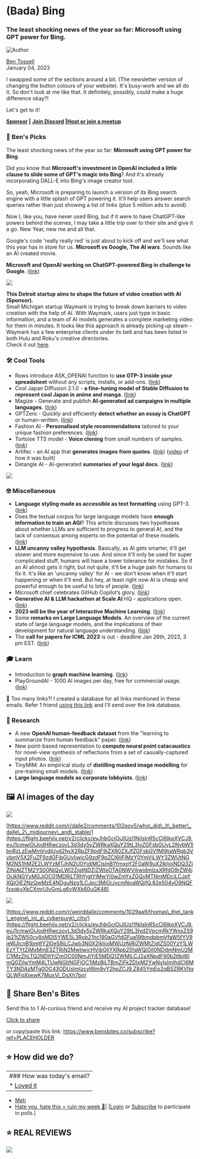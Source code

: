 # (Bada) Bing

### The least shocking news of the year so far: Microsoft using GPT power for Bing.

![Author](https://media.beehiiv.com/cdn-cgi/image/format=auto,onerror=redirect/uploads/user/profile_picture/fc858b4d-39e3-4be1-abf4-2b55504e21a2/thumb_uJ4UYake_400x400.jpg)

[Ben Tossell](https://www.twitter.com/bentossell)  
January 04, 2023

I swapped some of the sections around a bit. (The newsletter version of changing the button colours of your website). It's busy-work and we all do it. So don't look at me like that. It definitely, possibly, could make a huge difference okay?!

Let's get to it!

**[Sponsor](https://flight.beehiiv.net/v2/clicks/eyJhbGciOiJIUzI1NiIsInR5cCI6IkpXVCJ9.eyJ1cmwiOiJodHRwczovL3Nwb25zb3IuYmVuc2JpdGVzLmNvLyIsInBvc3RfaWQiOiIxZTM2NGJlYy1mN2VlLTRjNjUtYTNhNi1mMzEyYTdlNGI3YzAiLCJwdWJsaWNhdGlvbl9pZCI6IjQ0N2Y2ZTYwLWUzNmEtNDY0Mi1iNmY4LTQ2YmViMTkwNDVlYyIsInZpc2l0X3Rva2VuIjoiZDRmMjBiYzgtNTA0Yi00YWI4LWIzMGItMGZmMWRkMjEzZjA3IiwiaWF0IjoxNjc0MDMxODQ4Ljc4MywiaXNzIjoib3JjaGlkIn0.Rbk6wZ_1f8d6fsp3Uqgq9naU9ePlwxLwJByxwEbpFnQ) |** **[Join Discord](https://flight.beehiiv.net/v2/clicks/eyJhbGciOiJIUzI1NiIsInR5cCI6IkpXVCJ9.eyJ1cmwiOiJodHRwczovL2Rpc2NvcmQuZ2cvcWQ5Mk5LakRkRSIsInBvc3RfaWQiOiIxZTM2NGJlYy1mN2VlLTRjNjUtYTNhNi1mMzEyYTdlNGI3YzAiLCJwdWJsaWNhdGlvbl9pZCI6IjQ0N2Y2ZTYwLWUzNmEtNDY0Mi1iNmY4LTQ2YmViMTkwNDVlYyIsInZpc2l0X3Rva2VuIjoiZDRmMjBiYzgtNTA0Yi00YWI4LWIzMGItMGZmMWRkMjEzZjA3IiwiaWF0IjoxNjc0MDMxODQ4Ljc4MywiaXNzIjoib3JjaGlkIn0.0uJXMITw6QJG_rwQ-fdtRpPp2CIO4BrUfNjRq4yDQqI) |**[**Host or join a meetup**](https://flight.beehiiv.net/v2/clicks/eyJhbGciOiJIUzI1NiIsInR5cCI6IkpXVCJ9.eyJ1cmwiOiJodHRwczovL21lZXR1cHMuYmVuc2JpdGVzLmNvLyIsInBvc3RfaWQiOiIxZTM2NGJlYy1mN2VlLTRjNjUtYTNhNi1mMzEyYTdlNGI3YzAiLCJwdWJsaWNhdGlvbl9pZCI6IjQ0N2Y2ZTYwLWUzNmEtNDY0Mi1iNmY4LTQ2YmViMTkwNDVlYyIsInZpc2l0X3Rva2VuIjoiZDRmMjBiYzgtNTA0Yi00YWI4LWIzMGItMGZmMWRkMjEzZjA3IiwiaWF0IjoxNjc0MDMxODQ4Ljc4MywiaXNzIjoib3JjaGlkIn0.OBXH8TD6pbp32AeiTxqDMTMLuT96CEXIINrZGK5jnYM)

### **🤌 Ben's Picks**

The least shocking news of the year so far: **Microsoft using GPT power for Bing**.

Did you know that **Microsoft's investment in OpenAI included a little clause to slide some of GPT's magic into Bing**? And it's already incorporating DALL-E into Bing's image creator tool.

So, yeah, Microsoft is preparing to launch a version of its Bing search engine with a little splash of GPT powering it. It'll help users answer search queries rather than just showing a list of links (plus 5 million ads to avoid).

Now I, like you, have never used Bing, but if it were to have ChatGPT-like powers behind the scenes, I may take a little trip over to their site and give it a go. New Year, new me and all that.

Google's code 'really really red' is just about to kick off and we'll see what this year has in store for us. **Microsoft vs Google, The AI wars**. Sounds like an AI created movie.

**Microsoft and OpenAI working on ChatGPT-powered Bing in challenge to Google**. ([<u>link</u>](https://flight.beehiiv.net/v2/clicks/eyJhbGciOiJIUzI1NiIsInR5cCI6IkpXVCJ9.eyJ1cmwiOiJodHRwczovL3d3dy50aGVpbmZvcm1hdGlvbi5jb20vYXJ0aWNsZXMvbWljcm9zb2Z0LWFuZC1vcGVuYWktd29ya2luZy1vbi1jaGF0Z3B0LXBvd2VyZWQtYmluZy1pbi1jaGFsbGVuZ2UtdG8tZ29vZ2xlP3V0bV9zb3VyY2U9dGlfYXBwIiwicG9zdF9pZCI6IjFlMzY0YmVjLWY3ZWUtNGM2NS1hM2E2LWYzMTJhN2U0YjdjMCIsInB1YmxpY2F0aW9uX2lkIjoiNDQ3ZjZlNjAtZTM2YS00NjQyLWI2ZjgtNDZiZWIxOTA0NWVjIiwidmlzaXRfdG9rZW4iOiJkNGYyMGJjOC01MDRiLTRhYjgtYjMwYi0wZmYxZGQyMTNmMDciLCJpYXQiOjE2NzQwMzE4NDguNzgzLCJpc3MiOiJvcmNoaWQifQ.6VbO5QzT4N5PLjyrNQQSDmJlVouvRVlgnXWomJk1XO4))

![](https://media.beehiiv.com/cdn-cgi/image/format=auto,onerror=redirect/uploads/asset/file/509d38f1-82f6-4761-a99e-2f083b170737/15072be3-f184-4325-8960-8a105803823d.png)

**This Detroit startup aims to shape the future of video creation with AI (Sponsor).**  
Small Michigan startup Waymark is trying to break down barriers to video creation with the help of AI. With Waymark, users just type in basic information, and a team of AI models generates a complete marketing video for them in minutes. It looks like this approach is already picking up steam - Waymark has a few enterprise clients under its belt and has been listed in both Hulu and Roku's creative directories.  
Check it out [here](https://flight.beehiiv.net/v2/clicks/eyJhbGciOiJIUzI1NiIsInR5cCI6IkpXVCJ9.eyJ1cmwiOiJodHRwczovL3dheW1hcmsuY29tLyIsInBvc3RfaWQiOiIxZTM2NGJlYy1mN2VlLTRjNjUtYTNhNi1mMzEyYTdlNGI3YzAiLCJwdWJsaWNhdGlvbl9pZCI6IjQ0N2Y2ZTYwLWUzNmEtNDY0Mi1iNmY4LTQ2YmViMTkwNDVlYyIsInZpc2l0X3Rva2VuIjoiZDRmMjBiYzgtNTA0Yi00YWI4LWIzMGItMGZmMWRkMjEzZjA3IiwiaWF0IjoxNjc0MDMxODQ4Ljc4MywiaXNzIjoib3JjaGlkIn0.18SZm_eeVOHZ30VnKTD59Us9LFKkrlOoQTiulqVH8BY).

### **🛠️ Cool Tools**

* Rows introduce ASK\_OPENAI function to **use GTP-3 inside your spreadsheet** without any scripts, installs, or add-ons. ([<u>link</u>](https://flight.beehiiv.net/v2/clicks/eyJhbGciOiJIUzI1NiIsInR5cCI6IkpXVCJ9.eyJ1cmwiOiJodHRwczovL3R3aXR0ZXIuY29tL1Jvd3NIUS9zdGF0dXMvMTYxMDI1MTQ5MDAwNTgxNTI5Nz9zPTIwJnQ9YlRDbFo4UmNjR2Uza3d1V1I2SU9zdyIsInBvc3RfaWQiOiIxZTM2NGJlYy1mN2VlLTRjNjUtYTNhNi1mMzEyYTdlNGI3YzAiLCJwdWJsaWNhdGlvbl9pZCI6IjQ0N2Y2ZTYwLWUzNmEtNDY0Mi1iNmY4LTQ2YmViMTkwNDVlYyIsInZpc2l0X3Rva2VuIjoiZDRmMjBiYzgtNTA0Yi00YWI4LWIzMGItMGZmMWRkMjEzZjA3IiwiaWF0IjoxNjc0MDMxODQ4Ljc4MywiaXNzIjoib3JjaGlkIn0.pnK7sYDDr4kPt79peWGHnY_T7f_J9kSpUHCm_lEct3I))
* Cool Japan Diffusion 2.1.0 - **a fine-tuning model of Stable Diffusion to represent cool Japan in anime and manga**. ([<u>link</u>](https://flight.beehiiv.net/v2/clicks/eyJhbGciOiJIUzI1NiIsInR5cCI6IkpXVCJ9.eyJ1cmwiOiJodHRwczovL2h1Z2dpbmdmYWNlLmNvL3NwYWNlcy9haXBpY2Fzc28vY29vbC1qYXBhbi1kaWZmdXNpb24tMi0xLTAtZGVtbyIsInBvc3RfaWQiOiIxZTM2NGJlYy1mN2VlLTRjNjUtYTNhNi1mMzEyYTdlNGI3YzAiLCJwdWJsaWNhdGlvbl9pZCI6IjQ0N2Y2ZTYwLWUzNmEtNDY0Mi1iNmY4LTQ2YmViMTkwNDVlYyIsInZpc2l0X3Rva2VuIjoiZDRmMjBiYzgtNTA0Yi00YWI4LWIzMGItMGZmMWRkMjEzZjA3IiwiaWF0IjoxNjc0MDMxODQ4Ljc4MywiaXNzIjoib3JjaGlkIn0.Kl5edO_e2S0xczqfUct37KAKetLRrkMLtsTL4e6ucvg))
* Magize - Generate and publish **AI-generated ad campaigns in multiple languages**. ([<u>link</u>](https://flight.beehiiv.net/v2/clicks/eyJhbGciOiJIUzI1NiIsInR5cCI6IkpXVCJ9.eyJ1cmwiOiJodHRwczovL3R3aXR0ZXIuY29tL2Zsb3JpYW5fYnRjL3N0YXR1cy8xNjA5OTg3ODc2MjQyMjE5MDA4P3M9MjAmdD1IY21oY0UxTzdiN3NMX1NTbmhQZkF3IiwicG9zdF9pZCI6IjFlMzY0YmVjLWY3ZWUtNGM2NS1hM2E2LWYzMTJhN2U0YjdjMCIsInB1YmxpY2F0aW9uX2lkIjoiNDQ3ZjZlNjAtZTM2YS00NjQyLWI2ZjgtNDZiZWIxOTA0NWVjIiwidmlzaXRfdG9rZW4iOiJkNGYyMGJjOC01MDRiLTRhYjgtYjMwYi0wZmYxZGQyMTNmMDciLCJpYXQiOjE2NzQwMzE4NDguNzgzLCJpc3MiOiJvcmNoaWQifQ.F864eys5con2w2DI9PgxnFGIoFFahjz8wYtKFCTkWko))
* GPTZero - Quickly and efficiently **detect whether an essay is ChatGPT** or human-written. ([<u>link</u>](https://flight.beehiiv.net/v2/clicks/eyJhbGciOiJIUzI1NiIsInR5cCI6IkpXVCJ9.eyJ1cmwiOiJodHRwczovL2V0ZWR3YXJkLWdwdHplcm8tbWFpbi16cWdmd2Iuc3RyZWFtbGl0LmFwcC8iLCJwb3N0X2lkIjoiMWUzNjRiZWMtZjdlZS00YzY1LWEzYTYtZjMxMmE3ZTRiN2MwIiwicHVibGljYXRpb25faWQiOiI0NDdmNmU2MC1lMzZhLTQ2NDItYjZmOC00NmJlYjE5MDQ1ZWMiLCJ2aXNpdF90b2tlbiI6ImQ0ZjIwYmM4LTUwNGItNGFiOC1iMzBiLTBmZjFkZDIxM2YwNyIsImlhdCI6MTY3NDAzMTg0OC43ODQsImlzcyI6Im9yY2hpZCJ9.GPxKYHGyK2DsaqkP85vV9Imbrw0cuHWACKuIuOU-1Us))
* Fashion AI - **Personalised style recommendations** tailored to your unique fashion preferences. ([<u>link</u>](https://flight.beehiiv.net/v2/clicks/eyJhbGciOiJIUzI1NiIsInR5cCI6IkpXVCJ9.eyJ1cmwiOiJodHRwczovL2FwcHMuY2hhdGJvdGtpdC5jb20vZmFzaGlvbmFpIiwicG9zdF9pZCI6IjFlMzY0YmVjLWY3ZWUtNGM2NS1hM2E2LWYzMTJhN2U0YjdjMCIsInB1YmxpY2F0aW9uX2lkIjoiNDQ3ZjZlNjAtZTM2YS00NjQyLWI2ZjgtNDZiZWIxOTA0NWVjIiwidmlzaXRfdG9rZW4iOiJkNGYyMGJjOC01MDRiLTRhYjgtYjMwYi0wZmYxZGQyMTNmMDciLCJpYXQiOjE2NzQwMzE4NDguNzg0LCJpc3MiOiJvcmNoaWQifQ.VIq6jkgkV547ZP__MViEJqaD2JZOY4owhZDLYN7rX4A))
* Tortoise TTS model - **Voice cloning** from small numbers of samples. ([<u>link</u>](https://flight.beehiiv.net/v2/clicks/eyJhbGciOiJIUzI1NiIsInR5cCI6IkpXVCJ9.eyJ1cmwiOiJodHRwczovL2h1Z2dpbmdmYWNlLmNvL3NwYWNlcy9tZG5lc3Rvci90b3J0b2lzZSIsInBvc3RfaWQiOiIxZTM2NGJlYy1mN2VlLTRjNjUtYTNhNi1mMzEyYTdlNGI3YzAiLCJwdWJsaWNhdGlvbl9pZCI6IjQ0N2Y2ZTYwLWUzNmEtNDY0Mi1iNmY4LTQ2YmViMTkwNDVlYyIsInZpc2l0X3Rva2VuIjoiZDRmMjBiYzgtNTA0Yi00YWI4LWIzMGItMGZmMWRkMjEzZjA3IiwiaWF0IjoxNjc0MDMxODQ4Ljc4NCwiaXNzIjoib3JjaGlkIn0.NgNUN9ZUGN9TcAJFkDfOJEKO-_puGiOKXGxGetxL7UY))
* Artifec - an AI app that **generates images from quotes**. ([link](https://flight.beehiiv.net/v2/clicks/eyJhbGciOiJIUzI1NiIsInR5cCI6IkpXVCJ9.eyJ1cmwiOiJodHRwczovL2phY29iZ2Vyc2hrb3ZpY2guY29tL2FydGlmZWMiLCJwb3N0X2lkIjoiMWUzNjRiZWMtZjdlZS00YzY1LWEzYTYtZjMxMmE3ZTRiN2MwIiwicHVibGljYXRpb25faWQiOiI0NDdmNmU2MC1lMzZhLTQ2NDItYjZmOC00NmJlYjE5MDQ1ZWMiLCJ2aXNpdF90b2tlbiI6ImQ0ZjIwYmM4LTUwNGItNGFiOC1iMzBiLTBmZjFkZDIxM2YwNyIsImlhdCI6MTY3NDAzMTg0OC43ODQsImlzcyI6Im9yY2hpZCJ9.dAKHfCvya04k28kEhikvuQJ3tKZQ2KJ9BF5TjAw9nNE)) ([video](https://flight.beehiiv.net/v2/clicks/eyJhbGciOiJIUzI1NiIsInR5cCI6IkpXVCJ9.eyJ1cmwiOiJodHRwczovL3d3dy55b3V0dWJlLmNvbS93YXRjaD92PWs0MTRsa19rSlBzIiwicG9zdF9pZCI6IjFlMzY0YmVjLWY3ZWUtNGM2NS1hM2E2LWYzMTJhN2U0YjdjMCIsInB1YmxpY2F0aW9uX2lkIjoiNDQ3ZjZlNjAtZTM2YS00NjQyLWI2ZjgtNDZiZWIxOTA0NWVjIiwidmlzaXRfdG9rZW4iOiJkNGYyMGJjOC01MDRiLTRhYjgtYjMwYi0wZmYxZGQyMTNmMDciLCJpYXQiOjE2NzQwMzE4NDguNzg0LCJpc3MiOiJvcmNoaWQifQ.avgTLSm_Cdq-vcL8JEAOppPKFrQxr2Eu-9Rz9SA5ZYY) of how it was built)
* Detangle AI - AI-generated **summaries of your legal docs**. ([<u>link</u>](https://flight.beehiiv.net/v2/clicks/eyJhbGciOiJIUzI1NiIsInR5cCI6IkpXVCJ9.eyJ1cmwiOiJodHRwczovL2RldGFuZ2xlLmFpLyIsInBvc3RfaWQiOiIxZTM2NGJlYy1mN2VlLTRjNjUtYTNhNi1mMzEyYTdlNGI3YzAiLCJwdWJsaWNhdGlvbl9pZCI6IjQ0N2Y2ZTYwLWUzNmEtNDY0Mi1iNmY4LTQ2YmViMTkwNDVlYyIsInZpc2l0X3Rva2VuIjoiZDRmMjBiYzgtNTA0Yi00YWI4LWIzMGItMGZmMWRkMjEzZjA3IiwiaWF0IjoxNjc0MDMxODQ4Ljc4NCwiaXNzIjoib3JjaGlkIn0.z2hhU-15uzwYH5Yr1xhaUaW7fGf0Q9eVmiO44_LK-v0))

![](https://media.beehiiv.com/cdn-cgi/image/format=auto,onerror=redirect/uploads/asset/file/2e5503a8-91ae-45d1-96b0-352989febdf0/Screenshot_2023-01-04_at_12.28.12.png)

### **🤓 Miscellaneous**

* **Language styling made as accessible as text formatting** using GPT-3. ([<u>link</u>](https://flight.beehiiv.net/v2/clicks/eyJhbGciOiJIUzI1NiIsInR5cCI6IkpXVCJ9.eyJ1cmwiOiJodHRwczovL3R3aXR0ZXIuY29tL3phdHMvc3RhdHVzLzE2MDk4ODE3OTIwMjYyMTg0OTY_cz0yMCZ0PTdoVFozNHFMOVgzOF9ZUDB6LWVkdFEiLCJwb3N0X2lkIjoiMWUzNjRiZWMtZjdlZS00YzY1LWEzYTYtZjMxMmE3ZTRiN2MwIiwicHVibGljYXRpb25faWQiOiI0NDdmNmU2MC1lMzZhLTQ2NDItYjZmOC00NmJlYjE5MDQ1ZWMiLCJ2aXNpdF90b2tlbiI6ImQ0ZjIwYmM4LTUwNGItNGFiOC1iMzBiLTBmZjFkZDIxM2YwNyIsImlhdCI6MTY3NDAzMTg0OC43ODQsImlzcyI6Im9yY2hpZCJ9.hjIw6MdatwnnpWsDnnbrK0ZWqpq5S7YP3lg7vaTxRvs))
* Does the textual corpus for large language models have **enough information to train an AGI**? This article discusses two hypotheses about whether LLMs are sufficient to progress to general AI, and the lack of consensus among experts on the potential of these models. ([<u>link</u>](https://flight.beehiiv.net/v2/clicks/eyJhbGciOiJIUzI1NiIsInR5cCI6IkpXVCJ9.eyJ1cmwiOiJodHRwczovL3NoYWtvaXN0LnN1YnN0YWNrLmNvbS9wL2RvZXMtdGhlLXRleHR1YWwtY29ycHVzLWZvci1sYXJnZSIsInBvc3RfaWQiOiIxZTM2NGJlYy1mN2VlLTRjNjUtYTNhNi1mMzEyYTdlNGI3YzAiLCJwdWJsaWNhdGlvbl9pZCI6IjQ0N2Y2ZTYwLWUzNmEtNDY0Mi1iNmY4LTQ2YmViMTkwNDVlYyIsInZpc2l0X3Rva2VuIjoiZDRmMjBiYzgtNTA0Yi00YWI4LWIzMGItMGZmMWRkMjEzZjA3IiwiaWF0IjoxNjc0MDMxODQ4Ljc4NCwiaXNzIjoib3JjaGlkIn0.Gnw2YURuRzYxhgALZI0Ycbga16HTqVNWHFiKSukR8RM))
* **LLM uncanny valley hypothesis**. Basically, as AI gets smarter, it'll get slower and more expensive to use. And since it'll only be used for super complicated stuff, humans will have a lower tolerance for mistakes. So if an AI almost gets it right, but not quite, it'll be a huge pain for humans to fix it. It's like an 'uncanny valley' for AI - we don't know when it'll start happening or when it'll end. But hey, at least right now AI is cheap and powerful enough to be useful to lots of people. ([<u>link</u>](https://flight.beehiiv.net/v2/clicks/eyJhbGciOiJIUzI1NiIsInR5cCI6IkpXVCJ9.eyJ1cmwiOiJodHRwczovL3R3aXR0ZXIuY29tL3Nwb2x1L3N0YXR1cy8xNjEwMjY0MDIwMDUyNzU0NDMyP3M9MjAmdD11THRNUnBZYWotVUZ3YzBxVVkxdHV3IiwicG9zdF9pZCI6IjFlMzY0YmVjLWY3ZWUtNGM2NS1hM2E2LWYzMTJhN2U0YjdjMCIsInB1YmxpY2F0aW9uX2lkIjoiNDQ3ZjZlNjAtZTM2YS00NjQyLWI2ZjgtNDZiZWIxOTA0NWVjIiwidmlzaXRfdG9rZW4iOiJkNGYyMGJjOC01MDRiLTRhYjgtYjMwYi0wZmYxZGQyMTNmMDciLCJpYXQiOjE2NzQwMzE4NDguNzg0LCJpc3MiOiJvcmNoaWQifQ.mdRjW4wf7itTbr356u8spYrKnaPmEVGxJ_m3MC6RKAw))
* Microsoft chief celebrates GitHub Copilot’s glory. ([<u>link</u>](https://flight.beehiiv.net/v2/clicks/eyJhbGciOiJIUzI1NiIsInR5cCI6IkpXVCJ9.eyJ1cmwiOiJodHRwczovL2FuYWx5dGljc2luZGlhbWFnLmNvbS9taWNyb3NvZnQtY2hpZWYtY2VsZWJyYXRlcy1naXRodWItY29waWxvdHMtZ2xvcnkvIiwicG9zdF9pZCI6IjFlMzY0YmVjLWY3ZWUtNGM2NS1hM2E2LWYzMTJhN2U0YjdjMCIsInB1YmxpY2F0aW9uX2lkIjoiNDQ3ZjZlNjAtZTM2YS00NjQyLWI2ZjgtNDZiZWIxOTA0NWVjIiwidmlzaXRfdG9rZW4iOiJkNGYyMGJjOC01MDRiLTRhYjgtYjMwYi0wZmYxZGQyMTNmMDciLCJpYXQiOjE2NzQwMzE4NDguNzg0LCJpc3MiOiJvcmNoaWQifQ.j1gWNCLkQAV2nQ-TdFyIvblBsxPnSB5C2mo1dU89FkI))
* **Generative AI & LLM hackathon at Scale AI** HQ - applications open. ([<u>link</u>](https://flight.beehiiv.net/v2/clicks/eyJhbGciOiJIUzI1NiIsInR5cCI6IkpXVCJ9.eyJ1cmwiOiJodHRwczovLzd2OTZqZXF4aGd4LnR5cGVmb3JtLmNvbS9MTE1oYWNrYXRob25hcHAiLCJwb3N0X2lkIjoiMWUzNjRiZWMtZjdlZS00YzY1LWEzYTYtZjMxMmE3ZTRiN2MwIiwicHVibGljYXRpb25faWQiOiI0NDdmNmU2MC1lMzZhLTQ2NDItYjZmOC00NmJlYjE5MDQ1ZWMiLCJ2aXNpdF90b2tlbiI6ImQ0ZjIwYmM4LTUwNGItNGFiOC1iMzBiLTBmZjFkZDIxM2YwNyIsImlhdCI6MTY3NDAzMTg0OC43ODQsImlzcyI6Im9yY2hpZCJ9.hMLBhw6BeM-N0ZHQ1gGdF-Y-Bd1-w2EYfaURIk8qaLY))
* **2023 will be the year of Interactive Machine Learning**. ([<u>link</u>](https://flight.beehiiv.net/v2/clicks/eyJhbGciOiJIUzI1NiIsInR5cCI6IkpXVCJ9.eyJ1cmwiOiJodHRwczovL3R3aXR0ZXIuY29tL2tvcnltYXRoL3N0YXR1cy8xNjEwMzQ1ODM3OTEzMTQ1MzQ0IiwicG9zdF9pZCI6IjFlMzY0YmVjLWY3ZWUtNGM2NS1hM2E2LWYzMTJhN2U0YjdjMCIsInB1YmxpY2F0aW9uX2lkIjoiNDQ3ZjZlNjAtZTM2YS00NjQyLWI2ZjgtNDZiZWIxOTA0NWVjIiwidmlzaXRfdG9rZW4iOiJkNGYyMGJjOC01MDRiLTRhYjgtYjMwYi0wZmYxZGQyMTNmMDciLCJpYXQiOjE2NzQwMzE4NDguNzg0LCJpc3MiOiJvcmNoaWQifQ.WaTS8wXtlIM43_nlAA2gWa8Et1hlLXM3nJTululwglw))
* Some **remarks on Large Language Models**. An overview of the current state of large language models, and the implications of their development for natural language understanding. ([<u>link</u>](https://flight.beehiiv.net/v2/clicks/eyJhbGciOiJIUzI1NiIsInR5cCI6IkpXVCJ9.eyJ1cmwiOiJodHRwczovL2dpc3QuZ2l0aHViLmNvbS95b2F2Zy81OWQxNzQ2MDhlOTJlODQ1Yzg5OTRhYzJlMjM0YzhhOSIsInBvc3RfaWQiOiIxZTM2NGJlYy1mN2VlLTRjNjUtYTNhNi1mMzEyYTdlNGI3YzAiLCJwdWJsaWNhdGlvbl9pZCI6IjQ0N2Y2ZTYwLWUzNmEtNDY0Mi1iNmY4LTQ2YmViMTkwNDVlYyIsInZpc2l0X3Rva2VuIjoiZDRmMjBiYzgtNTA0Yi00YWI4LWIzMGItMGZmMWRkMjEzZjA3IiwiaWF0IjoxNjc0MDMxODQ4Ljc4NCwiaXNzIjoib3JjaGlkIn0.sRcgygshnOYJcsZbrW7c4v4TXH-41v-DTORG14sGOsc))
* The **call for papers for ICML 2023** is out - deadline Jan 26th, 2023, 3 pm EST. ([<u>link</u>](https://flight.beehiiv.net/v2/clicks/eyJhbGciOiJIUzI1NiIsInR5cCI6IkpXVCJ9.eyJ1cmwiOiJodHRwczovL2ljbWwuY2MvQ29uZmVyZW5jZXMvMjAyMy9DYWxsRm9yUGFwZXJzIiwicG9zdF9pZCI6IjFlMzY0YmVjLWY3ZWUtNGM2NS1hM2E2LWYzMTJhN2U0YjdjMCIsInB1YmxpY2F0aW9uX2lkIjoiNDQ3ZjZlNjAtZTM2YS00NjQyLWI2ZjgtNDZiZWIxOTA0NWVjIiwidmlzaXRfdG9rZW4iOiJkNGYyMGJjOC01MDRiLTRhYjgtYjMwYi0wZmYxZGQyMTNmMDciLCJpYXQiOjE2NzQwMzE4NDguNzg0LCJpc3MiOiJvcmNoaWQifQ.BxrIEmEatDZHd-WkqJbrJElpnovLfE_YmqI-DMQTzII))

### **🎓 Learn**

* Introduction to **graph machine learning**. ([<u>link</u>](https://flight.beehiiv.net/v2/clicks/eyJhbGciOiJIUzI1NiIsInR5cCI6IkpXVCJ9.eyJ1cmwiOiJodHRwczovL2h1Z2dpbmdmYWNlLmNvL2Jsb2cvaW50cm8tZ3JhcGhtbCIsInBvc3RfaWQiOiIxZTM2NGJlYy1mN2VlLTRjNjUtYTNhNi1mMzEyYTdlNGI3YzAiLCJwdWJsaWNhdGlvbl9pZCI6IjQ0N2Y2ZTYwLWUzNmEtNDY0Mi1iNmY4LTQ2YmViMTkwNDVlYyIsInZpc2l0X3Rva2VuIjoiZDRmMjBiYzgtNTA0Yi00YWI4LWIzMGItMGZmMWRkMjEzZjA3IiwiaWF0IjoxNjc0MDMxODQ4Ljc4NSwiaXNzIjoib3JjaGlkIn0.GGc73PPbtjWoDIF55OJMBetZtNLRKP0yMVHrHfrSnL8))
* PlayGroundAI - 1000 AI images per day, free for commercial usage. ([<u>link</u>](https://flight.beehiiv.net/v2/clicks/eyJhbGciOiJIUzI1NiIsInR5cCI6IkpXVCJ9.eyJ1cmwiOiJodHRwczovL3d3dy55b3V0dWJlLmNvbS93YXRjaD92PXhnVE5kclROZjEwIiwicG9zdF9pZCI6IjFlMzY0YmVjLWY3ZWUtNGM2NS1hM2E2LWYzMTJhN2U0YjdjMCIsInB1YmxpY2F0aW9uX2lkIjoiNDQ3ZjZlNjAtZTM2YS00NjQyLWI2ZjgtNDZiZWIxOTA0NWVjIiwidmlzaXRfdG9rZW4iOiJkNGYyMGJjOC01MDRiLTRhYjgtYjMwYi0wZmYxZGQyMTNmMDciLCJpYXQiOjE2NzQwMzE4NDguNzg1LCJpc3MiOiJvcmNoaWQifQ.mnrgLCoS-Frgb04FYfeqCgpa9xbtmK8E48XIthBtXYs))

👋 Too many links?! I created a database for all links mentioned in these emails. Refer 1 friend [using this link](https://flight.beehiiv.net/v2/clicks/eyJhbGciOiJIUzI1NiIsInR5cCI6IkpXVCJ9.eyJ1cmwiOiJodHRwczovL3d3dy5iZW5zYml0ZXMuY28vc3Vic2NyaWJlP3JlZj1QTEFDRUhPTERFUiIsInBvc3RfaWQiOiIxZTM2NGJlYy1mN2VlLTRjNjUtYTNhNi1mMzEyYTdlNGI3YzAiLCJwdWJsaWNhdGlvbl9pZCI6IjQ0N2Y2ZTYwLWUzNmEtNDY0Mi1iNmY4LTQ2YmViMTkwNDVlYyIsInZpc2l0X3Rva2VuIjoiZDRmMjBiYzgtNTA0Yi00YWI4LWIzMGItMGZmMWRkMjEzZjA3IiwiaWF0IjoxNjc0MDMxODQ4Ljc4NSwiaXNzIjoib3JjaGlkIn0.usrmD7-RCHskKE5dDRPOB10wAF0H64ltHiTd68jTQPQ) and I'll send over the link database.

### **🔬 Research**

* A new **OpenAI human-feedback dataset** from the "learning to summarize from human feedback" paper. ([<u>link</u>](https://flight.beehiiv.net/v2/clicks/eyJhbGciOiJIUzI1NiIsInR5cCI6IkpXVCJ9.eyJ1cmwiOiJodHRwczovL2h1Z2dpbmdmYWNlLmNvL2RhdGFzZXRzL29wZW5haS9zdW1tYXJpemVfZnJvbV9mZWVkYmFjayNkYXRhc2V0LWRlc2NyaXB0aW9uIiwicG9zdF9pZCI6IjFlMzY0YmVjLWY3ZWUtNGM2NS1hM2E2LWYzMTJhN2U0YjdjMCIsInB1YmxpY2F0aW9uX2lkIjoiNDQ3ZjZlNjAtZTM2YS00NjQyLWI2ZjgtNDZiZWIxOTA0NWVjIiwidmlzaXRfdG9rZW4iOiJkNGYyMGJjOC01MDRiLTRhYjgtYjMwYi0wZmYxZGQyMTNmMDciLCJpYXQiOjE2NzQwMzE4NDguNzg1LCJpc3MiOiJvcmNoaWQifQ.nHJ-3zscY26XNTWGECiLagbGQtJofCac6HVwy9Vq3dE))
* New point-based representation to **compute neural point catacaustics** for novel-view synthesis of reflections from a set of casually-captured input photos. ([<u>link</u>](https://flight.beehiiv.net/v2/clicks/eyJhbGciOiJIUzI1NiIsInR5cCI6IkpXVCJ9.eyJ1cmwiOiJodHRwczovL2FyeGl2Lm9yZy9hYnMvMjMwMS4wMTA4NyIsInBvc3RfaWQiOiIxZTM2NGJlYy1mN2VlLTRjNjUtYTNhNi1mMzEyYTdlNGI3YzAiLCJwdWJsaWNhdGlvbl9pZCI6IjQ0N2Y2ZTYwLWUzNmEtNDY0Mi1iNmY4LTQ2YmViMTkwNDVlYyIsInZpc2l0X3Rva2VuIjoiZDRmMjBiYzgtNTA0Yi00YWI4LWIzMGItMGZmMWRkMjEzZjA3IiwiaWF0IjoxNjc0MDMxODQ4Ljc4NSwiaXNzIjoib3JjaGlkIn0._WIEROujvdfTxRt1_K24Xgp1SGR8PYsKCc3gEI1DNnM))
* TinyMIM: An empirical study of **distilling masked image modelling** for pre-training small models. ([<u>link</u>](https://flight.beehiiv.net/v2/clicks/eyJhbGciOiJIUzI1NiIsInR5cCI6IkpXVCJ9.eyJ1cmwiOiJodHRwczovL2FyeGl2Lm9yZy9hYnMvMjMwMS4wMTI5NiIsInBvc3RfaWQiOiIxZTM2NGJlYy1mN2VlLTRjNjUtYTNhNi1mMzEyYTdlNGI3YzAiLCJwdWJsaWNhdGlvbl9pZCI6IjQ0N2Y2ZTYwLWUzNmEtNDY0Mi1iNmY4LTQ2YmViMTkwNDVlYyIsInZpc2l0X3Rva2VuIjoiZDRmMjBiYzgtNTA0Yi00YWI4LWIzMGItMGZmMWRkMjEzZjA3IiwiaWF0IjoxNjc0MDMxODQ4Ljc4NSwiaXNzIjoib3JjaGlkIn0.0lur-q7zgQXwXQu6Io0qEwdeaDG9_FiCQ9eUjd-7M98))
* **Large language models as corporate lobbyists**. ([<u>link</u>](https://flight.beehiiv.net/v2/clicks/eyJhbGciOiJIUzI1NiIsInR5cCI6IkpXVCJ9.eyJ1cmwiOiJodHRwczovL2FyeGl2Lm9yZy9hYnMvMjMwMS4wMTE4MSIsInBvc3RfaWQiOiIxZTM2NGJlYy1mN2VlLTRjNjUtYTNhNi1mMzEyYTdlNGI3YzAiLCJwdWJsaWNhdGlvbl9pZCI6IjQ0N2Y2ZTYwLWUzNmEtNDY0Mi1iNmY4LTQ2YmViMTkwNDVlYyIsInZpc2l0X3Rva2VuIjoiZDRmMjBiYzgtNTA0Yi00YWI4LWIzMGItMGZmMWRkMjEzZjA3IiwiaWF0IjoxNjc0MDMxODQ4Ljc4NSwiaXNzIjoib3JjaGlkIn0.gU9cPKE_yUTqW68PI4BH5zhPTUfx-9oZWMAqQFf6_Os))

## **🖼 AI images of the day**

![](https://media.beehiiv.com/cdn-cgi/image/format=auto,onerror=redirect/uploads/asset/file/e2c58f3b-e989-4cc5-8889-1eca105ef74b/fqgv82ihav9a1.png)

[https://www.reddit.com/r/dalle2/comments/102eov5/who\_did\_it\_better\_dalle\_2\_midjourney\_and\_stable/](https://flight.beehiiv.net/v2/clicks/eyJhbGciOiJIUzI1NiIsInR5cCI6IkpXVCJ9.eyJ1cmwiOiJodHRwczovL3d3dy5yZWRkaXQuY29tL3IvZGFsbGUyL2NvbW1lbnRzLzEwMmVvdjUvd2hvX2RpZF9pdF9iZXR0ZXJfZGFsbGVfMl9taWRqb3VybmV5X2FuZF9zdGFibGUvIiwicG9zdF9pZCI6IjFlMzY0YmVjLWY3ZWUtNGM2NS1hM2E2LWYzMTJhN2U0YjdjMCIsInB1YmxpY2F0aW9uX2lkIjoiNDQ3ZjZlNjAtZTM2YS00NjQyLWI2ZjgtNDZiZWIxOTA0NWVjIiwidmlzaXRfdG9rZW4iOiJkNGYyMGJjOC01MDRiLTRhYjgtYjMwYi0wZmYxZGQyMTNmMDciLCJpYXQiOjE2NzQwMzE4NDguNzg1LCJpc3MiOiJvcmNoaWQifQ.82e504vO9NQFfxxqkvXkCXmrUIvGmLg6vWXk60uGK48)

![](https://media.beehiiv.com/cdn-cgi/image/format=auto,onerror=redirect/uploads/asset/file/94b25fa1-276a-4f5f-ae91-54af39d72dba/wyoclseg6u9a1__2_.png)

[https://www.reddit.com/r/weirddalle/comments/1029aa9/thomas\_the\_tank\_engine\_in\_a\_cyberpunk\_city/](https://flight.beehiiv.net/v2/clicks/eyJhbGciOiJIUzI1NiIsInR5cCI6IkpXVCJ9.eyJ1cmwiOiJodHRwczovL3d3dy5yZWRkaXQuY29tL3Ivd2VpcmRkYWxsZS9jb21tZW50cy8xMDI5YWE5L3Rob21hc190aGVfdGFua19lbmdpbmVfaW5fYV9jeWJlcnB1bmtfY2l0eS8iLCJwb3N0X2lkIjoiMWUzNjRiZWMtZjdlZS00YzY1LWEzYTYtZjMxMmE3ZTRiN2MwIiwicHVibGljYXRpb25faWQiOiI0NDdmNmU2MC1lMzZhLTQ2NDItYjZmOC00NmJlYjE5MDQ1ZWMiLCJ2aXNpdF90b2tlbiI6ImQ0ZjIwYmM4LTUwNGItNGFiOC1iMzBiLTBmZjFkZDIxM2YwNyIsImlhdCI6MTY3NDAzMTg0OC43ODUsImlzcyI6Im9yY2hpZCJ9.Z845YmEp2qBSZRKVItqQLWFpXjwwK7MuxVj_DsXh7bo)

## **🤗 Share Ben's Bites**

Send this to 1 AI-curious friend and receive my AI project tracker database!

[Click to share](https://flight.beehiiv.net/v2/clicks/eyJhbGciOiJIUzI1NiIsInR5cCI6IkpXVCJ9.eyJ1cmwiOiJodHRwczovL3d3dy5iZW5zYml0ZXMuY28vc3Vic2NyaWJlP3JlZj1QTEFDRUhPTERFUiIsInBvc3RfaWQiOiIxZTM2NGJlYy1mN2VlLTRjNjUtYTNhNi1mMzEyYTdlNGI3YzAiLCJwdWJsaWNhdGlvbl9pZCI6IjQ0N2Y2ZTYwLWUzNmEtNDY0Mi1iNmY4LTQ2YmViMTkwNDVlYyIsInZpc2l0X3Rva2VuIjoiZDRmMjBiYzgtNTA0Yi00YWI4LWIzMGItMGZmMWRkMjEzZjA3IiwiaWF0IjoxNjc0MDMxODQ4Ljc4NSwiaXNzIjoib3JjaGlkIn0.usrmD7-RCHskKE5dDRPOB10wAF0H64ltHiTd68jTQPQ)

or copy/paste this link: https://www.bensbites.co/subscribe?ref=PLACEHOLDER

## **⭐️ How did we do?**

||
|:---|
|### How was today's email?|
|* [Loved it](/login)
* [Meh](/login)
* [Hate you, hate this = ruin my week 🥹](/login)|
|[Login](/login) or [Subscribe](https://www.bensbites.co/subscribe) to participate in polls.|

## **⭐️ REAL** REVIEWS

![](https://media.beehiiv.com/cdn-cgi/image/format=auto,onerror=redirect/uploads/asset/file/c8a91ecd-5477-493e-bb9d-9ed8f04bde24/Screenshot_2022-12-13_at_14.55.58.png)